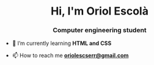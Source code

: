 <h1 align="center">Hi, I'm Oriol Escolà</h1>
<h3 align="center">Computer engineering student</h3>

- 🌱 I’m currently learning **HTML and CSS**

- 📫 How to reach me **oriolescserr@gmail.com**




